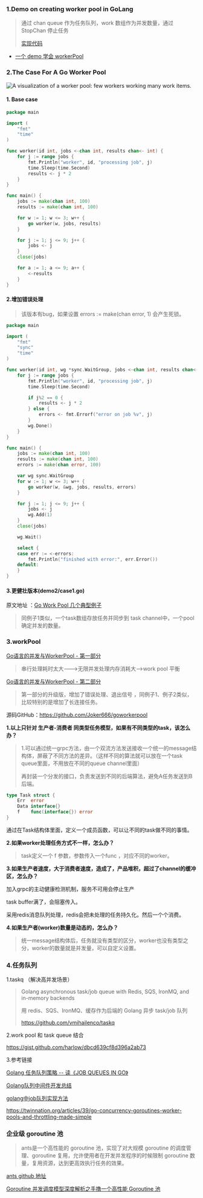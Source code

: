 ### 1.Demo on creating worker pool in GoLang

> 通过 chan queue 作为任务队列，work 数组作为并发数量，通过StopChan 停止任务
>
> [实现代码](https://github.com/zhuyaguang/go-exp/tree/main/work-pool/demo1)

* [一个 demo 学会 workerPool](https://mp.weixin.qq.com/s/YCl7r7l3Ty3wbnImVWRLxg)

### 2.The Case For A Go Worker Pool

![A visualization of a worker pool: few workers working many work items.](https://brandur.org/assets/images/go-worker-pool/worker-pool.svg)





#### 1. Base case

~~~ go
package main

import (
	"fmt"
	"time"
)

func worker(id int, jobs <-chan int, results chan<- int) {
	for j := range jobs {
		fmt.Println("worker", id, "processing job", j)
		time.Sleep(time.Second)
		results <- j * 2
	}
}

func main() {
	jobs := make(chan int, 100)
	results := make(chan int, 100)

	for w := 1; w <= 3; w++ {
		go worker(w, jobs, results)
	}

	for j := 1; j <= 9; j++ {
		jobs <- j
	}
	close(jobs)

	for a := 1; a <= 9; a++ {
		<-results
	}
}

~~~



#### 2.增加错误处理

> 该版本有bug，如果设置 errors := make(chan error, 1)  会产生死锁。

~~~go
package main

import (
	"fmt"
	"sync"
	"time"
)

func worker(id int, wg *sync.WaitGroup, jobs <-chan int, results chan<- int, errors chan<- error) {
	for j := range jobs {
		fmt.Println("worker", id, "processing job", j)
		time.Sleep(time.Second)

		if j%2 == 0 {
			results <- j * 2
		} else {
			errors <- fmt.Errorf("error on job %v", j)
		}
		wg.Done()
	}
}

func main() {
	jobs := make(chan int, 100)
	results := make(chan int, 100)
	errors := make(chan error, 100)

	var wg sync.WaitGroup
	for w := 1; w <= 3; w++ {
		go worker(w, &wg, jobs, results, errors)
	}

	for j := 1; j <= 9; j++ {
		jobs <- j
		wg.Add(1)
	}
	close(jobs)

	wg.Wait()

	select {
	case err := <-errors:
		fmt.Println("finished with error:", err.Error())
	default:
	}
}
~~~



#### 3.更健壮版本(demo2/case1.go)

原文地址 ：[Go Work Pool 几个典型例子](https://brandur.org/go-worker-pool)

> 同例子1类似，一个task数组存放任务并同步到 task channel中，一个pool确定并发的数量。



### 3.workPool

[Go语言的并发与WorkerPool - 第一部分](https://mp.weixin.qq.com/s/5pQS82nE9ivF6NjaXFsolQ)

> 串行处理耗时太大--->无限并发处理内存消耗大-->work pool 平衡

[Go语言的并发与WorkerPool - 第二部分](https://mp.weixin.qq.com/s?__biz=MzI2MDA1MTcxMg==&mid=2648468414&idx=1&sn=8efed31baa411f2e63e4fe043f207c41&chksm=f2474dd1c530c4c71f94dda44bb97201164df4a9730a5045534cdf354b54b096321e1f1b91a7&cur_album_id=1506050738668486658&scene=189#rd)

> 第一部分的升级版，增加了错误处理、退出信号 ，同例子1、例子2类似，比较特别的是增加了长连接任务。

源码GitHub：https://github.com/Joker666/goworkerpool



**1.以上只针对 生产者-消费者 同类型任务模型，如果有不同类型的task，该怎么办？**

> 1.可以通过统一grpc方法，由一个双流方法发送接收一个统一的message结构体，屏蔽了不同方法的差异。（这样不同的算法就可以放在一个task queue里面，不用放在不同的queue channel里面）
>
> 再封装一个分发的接口，负责发送到不同的后端算法，避免A任务发送到B后端。

~~~go
type Task struct {
	Err  error
	Data interface{}
	f    func(interface{}) error
}
~~~

通过在Task结构体里面，定义一个成员函数，可以让不同的task做不同的事情。

**2.如果worker处理任务方式不一样，怎么办？**

> task定义一个 f 参数，参数传入一个func ，对应不同的worker。

**3.如果生产者速度，大于消费者速度，造成了，产品堆积，超过了channel的缓冲区，怎么办？**

加入grpc的主动健康检测机制，服务不可用会停止生产

task buffer满了，会阻塞传入。

采用redis消息队列处理，redis会把未处理的任务持久化。然后一个个消费。

**4.如果生产者(worker)数量是动态的，怎么办？**

> 统一message结构体后，任务就没有类型的区分，worker也没有类型之分，worker的数量就是并发量，可以自定义设置。



### 4.任务队列

1.taskq （解决高并发场景）

>  Golang asynchronous task/job queue with Redis, SQS, IronMQ, and in-memory backends
>
>  用 redis、SQS、IronMQ、缓存作为后端的 Golang 异步 task/job 队列
>
> https://github.com/vmihailenco/taskq

2.work pool 和 task queue 结合

https://gist.github.com/harlow/dbcd639cf8d396a2ab73



3.参考链接

[Golang 任务队列策略 -- 读《JOB QUEUES IN GO》](https://blog.csdn.net/zhizhengguan/article/details/107358568)

[Golang队列中间件开发总结](https://blog.csdn.net/qq_30145355/article/details/82322238?utm_medium=distribute.pc_relevant.none-task-blog-2%7Edefault%7EsearchFromBaidu%7Edefault-4.pc_relevant_baidujshouduan&depth_1-utm_source=distribute.pc_relevant.none-task-blog-2%7Edefault%7EsearchFromBaidu%7Edefault-4.pc_relevant_baidujshouduan)

[golang中job队列实现方法](https://blog.csdn.net/wdy_yx/article/details/78964267)

https://twinnation.org/articles/39/go-concurrency-goroutines-worker-pools-and-throttling-made-simple



### 企业级 goroutine 池

> ants是一个高性能的 goroutine 池，实现了对大规模 goroutine 的调度管理、goroutine 复用，允许使用者在开发并发程序的时候限制 goroutine 数量，复用资源，达到更高效执行任务的效果。

[ants github 地址](https://github.com/panjf2000/ants/blob/master/README_ZH.md)

[Goroutine 并发调度模型深度解析之手撸一个高性能 Goroutine 池](https://www.infoq.cn/article/XF6v3Vapqsqt17FuTVst)